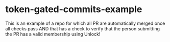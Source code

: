 # token-gated-commits-example

This is an example of a repo for which all PR are automatically merged once all checks pass AND that has a check to verify that the person submitting the PR has a valid membership using Unlock!

